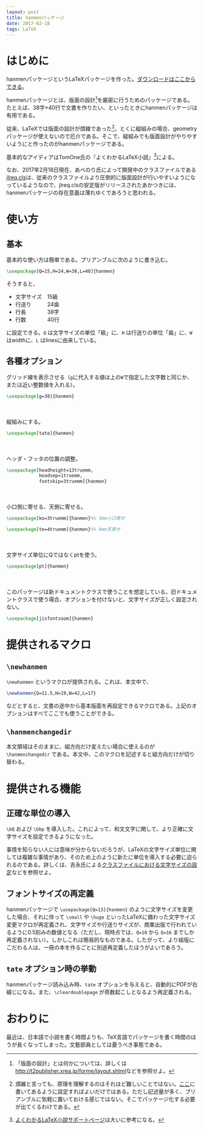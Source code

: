 ```yaml
---
layout: post
title: hanmenパッケージ
date: 2017-02-18
tags: LaTeX
---
```



# はじめに
hanmenパッケージというLaTeXパッケージを作った。[ダウンロードはここからできる](https://gist.github.com/qdaibungei/5f6986fa99fc9a7d86122a7a9417d64e)。

hanmenパッケージとは、版面の設計[^1]を厳密に行うためのパッケージである。たとえば、38字×40行で文書を作りたい、といったときにhanmenパッケージは有用である。

[^1]: 「版面の設計」とは何かについては、詳しくは<http://t2publisher.xrea.jp/forme/layout.shtml>などを参照せよ。

従来、LaTeXでは版面の設計が煩雑であった[^3]。とくに縦組みの場合、geometryパッケージが使えないので厄介である。そこで、縦組みでも版面設計がやりやすいようにと作ったのがhanmenパッケージである。

[^3]: 煩雑と言っても、原理を理解するのはそれほど難しいことではない。[ここ](http://d.hatena.ne.jp/Rion778/20091002/1254482262)に書いてあるように設定すればよいだけではある。ただし記述量が多く、プリアンブルに気軽に置いておける感じではない。そこでパッケージ化する必要が出てくるわけである。

基本的なアイディアはTomOne氏の『よくわかるLaTeX小説』[^2]による。

[^2]: [よくわかるLaTeX小説サポートページ](http://p-act.sakura.ne.jp/PARALLEL_ACT/LaTeX-Dojin/)は大いに参考になる。

なお、2017年2月18日現在、あべのり氏によって開発中のクラスファイルである[jlreq.cls](https://github.com/abenori/jlreq)は、従来のクラスファイルより圧倒的に版面設計が行いやすいようになっているようなので、jlreq.clsの安定版がリリースされたあかつきには、hanmenパッケージの存在意義は薄れゆくであろうと思われる。


# 使い方
## 基本
基本的な使い方は簡単である。プリアンブルに次のように書き込む。

```LaTeX
\usepackage[Q=15,H=24,W=38,L=40]{hanmen}
```

そうすると、

* 文字サイズ　15級
* 行送り　　　24歯
* 行長　　　　38字
* 行数　　　　40行

に設定できる。`Q` は文字サイズの単位「級」に、`H` は行送りの単位「歯」に、`W` はwidthに、`L` はlinesに由来している。

## 各種オプション
グリッド線を表示させる（`g`に代入する値は上の`W`で指定した文字数と同じか、または近い整数値を入れる）。

```LaTeX
\usepackage[g=38]{hanmen}
```

　

縦組みにする。

```LaTeX
\usepackage[tate]{hanmen}
```

　

ヘッダ・フッタの位置の調整。

```LaTeX
\usepackage[headheight=13truemm,
            headsep=1truemm,
            footskip=3truemm]{hanmen}
```

　

小口側に寄せる、天側に寄せる。

```LaTeX
\usepackage[ko=3truemm]{hanmen}%% 3mm小口寄せ
```

```LaTeX
\usepackage[te=4truemm]{hanmen}%% 4mm天寄せ
```

　

文字サイズ単位にQではなくptを使う。

```LaTeX
\usepackage[pt]{hanmen}
```

　

このパッケージは新ドキュメントクラスで使うことを想定している。旧ドキュメントクラスで使う場合、オプションを付けないと、文字サイズが正しく設定されない。

```LaTeX
\usepackage[jisfontzoom]{hanmen}
```

# 提供されるマクロ
## `\newhanmen`
`\newhanmen` というマクロが提供される。これは、本文中で、

```LaTeX
\newhanmen{Q=11.5,H=19,W=42,L=17}
```

などとすると、文書の途中から基本版面を再設定できるマクロである。上記のオプションはすべてここでも使うことができる。

## `\hanmenchangedir`
本文領域はそのままに、組方向だけ変えたい場合に使えるのが `\hanmenchangedir` である。本文中、このマクロを記述すると組方向だけが切り替わる。


# 提供される機能
## 正確な単位の導入
`\bQ` および `\bbp` を導入した。これによって、和文文字に関して、より正確に文字サイズを設定できるようになった。

事情を知らない人には意味が分からないだろうが、LaTeXの文字サイズ単位に関しては複雑な事情があり、そのため上のように新たに単位を導入する必要に迫られるのである。詳しくは、吉永氏による[クラスファイルにおける文字サイズの設定](https://web.archive.org/web/20170502030317/http://www.h4.dion.ne.jp/~latexcat/column/column1.html)などを参照せよ。

## フォントサイズの再定義
hanmenパッケージで `\usepackage[Q=13]{hanmen}` のように文字サイズを変更した場合、それに伴って `\small` や `\huge` といったLaTeXに備わった文字サイズ変更マクロが再定義され、文字サイズや行送りサイズが、商業出版で行われているように0.5刻みの数値となる（ただし、現時点では、`Q=10` から `Q=16` までしか再定義されない）。しかしこれは簡易的なものである。したがって、より組版にこだわる人は、一冊の本を作るごとに別途再定義したほうがよいであろう。

## `tate` オプション時の挙動
hanmenパッケージ読み込み時、`tate` オプションを与えると、自動的にPDFが右綴じになる。また、`\cleardoublepage` が奇数起こしとなるよう再定義される。


# おわりに
最近は、日本語で小説を書く時間よりも、TeX言語でパッケージを書く時間のほうが長くなってしまった。文藝部員としては憂うべき事態である。
